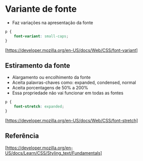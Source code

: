 # Variante de fonte

* Faz variações na apresentação da fonte

```css
p {
	font-variant: small-caps;
}
```

[https://developer.mozilla.org/en-US/docs/Web/CSS/font-variant]

## Estiramento da fonte

* Alargamento ou encolhimento da fonte
* Aceita palavras-chaves como: expanded, condensed, normal
* Aceita porcentagens de 50% a 200%
* Essa propriedade não vai funcionar em todas as fontes

```css
p {
	font-stretch: expanded;
}
```

[https://developer.mozilla.org/en-US/docs/Web/CSS/font-stretch]

## Referência

[https://developer.mozilla.org/en-US/docs/Learn/CSS/Styling_text/Fundamentals]